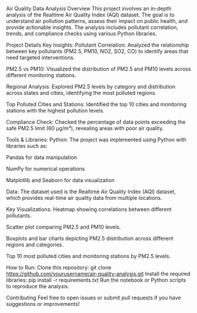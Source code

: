 Air Quality Data Analysis
Overview
This project involves an in-depth analysis of the Realtime Air Quality Index (AQI) dataset. The goal is to understand air pollution patterns, assess their impact on public health, and provide actionable insights. The analysis includes pollutant correlation, trends, and compliance checks using various Python libraries.

Project Details
Key Insights:
Pollutant Correlation: Analyzed the relationship between key pollutants (PM2.5, PM10, NO2, SO2, CO) to identify areas that need targeted interventions.

PM2.5 vs PM10: Visualized the distribution of PM2.5 and PM10 levels across different monitoring stations.

Regional Analysis: Explored PM2.5 levels by category and distribution across states and cities, identifying the most polluted regions.

Top Polluted Cities and Stations: Identified the top 10 cities and monitoring stations with the highest pollution levels.

Compliance Check: Checked the percentage of data points exceeding the safe PM2.5 limit (60 µg/m³), revealing areas with poor air quality.

Tools & Libraries:
Python: The project was implemented using Python with libraries such as:

Pandas for data manipulation

NumPy for numerical operations

Matplotlib and Seaborn for data visualization

Data: The dataset used is the Realtime Air Quality Index (AQI) dataset, which provides real-time air quality data from multiple locations.

Key Visualizations:
Heatmap showing correlations between different pollutants.

Scatter plot comparing PM2.5 and PM10 levels.

Boxplots and bar charts depicting PM2.5 distribution across different regions and categories.

Top 10 most polluted cities and monitoring stations by PM2.5 levels.

How to Run:
Clone this repository:
git clone https://github.com/yourusername/air-quality-analysis.git
Install the required libraries:
pip install -r requirements.txt
Run the notebook or Python scripts to reproduce the analysis.

Contributing
Feel free to open issues or submit pull requests if you have suggestions or improvements!
